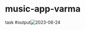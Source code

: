 # music-app-varma
task
#output![2023-06-24](https://github.com/123varma/music-app-varma/assets/132153916/be5dbad7-50ce-4aa3-ad16-11a971246f06)
